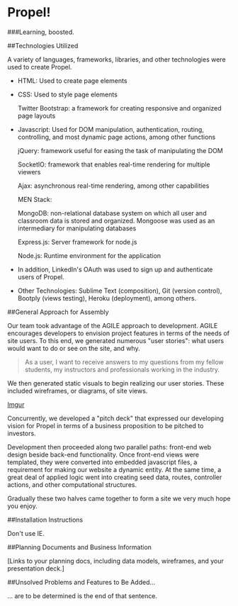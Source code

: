 # Propel!
###Learning, boosted.

##Technologies Utilized

A variety of languages, frameworks, libraries, and other technologies were used to create Propel. 

* HTML: Used to create page elements

* CSS: Used to style page elements

  Twitter Bootstrap: a framework for creating responsive and organized page layouts
* Javascript: Used for DOM manipulation, authentication, routing, controlling, and most dynamic page actions, among other functions

  jQuery: framework useful for easing the task of manipulating the DOM

  SocketIO: framework that enables real-time rendering for multiple viewers

  Ajax: asynchronous real-time rendering, among other capabilities

  MEN Stack:

   MongoDB: non-relational database system on which all user and classroom data is stored and organized. Mongoose was used as an intermediary for manipulating databases

   Express.js: Server framework for node.js

   Node.js: Runtime environment for the application   

* In addition, LinkedIn's OAuth was used to sign up and authenticate users of Propel.
* Other Technologies: Sublime Text (composition), Git (version control), Bootply (views testing), Heroku (deployment), among others.

##General Approach for Assembly

Our team took advantage of the AGILE approach to development. AGILE encourages developers to envision project features in terms of the needs of site users. To this end, we generated numerous "user stories": what users would want to do or see on the site, and why.

> As a user, I want to receive answers to my questions from my fellow students, my instructors and professionals working in the industry.

We then generated static visuals to begin realizing our user stories. These included wireframes, or diagrams, of site views. 

[Imgur](http://i.imgur.com/9HfYKVH.jpg?1)

Concurrently, we developed a "pitch deck" that expressed our developing vision for Propel in terms of a business proposition to be pitched to investors.



Development then proceeded along two parallel paths: front-end web design beside back-end functionality. Once front-end views were templated, they were converted into embedded javascript files, a requirement for making our website a dynamic entity. At the same time, a great deal of applied logic went into creating seed data, routes, controller actions, and other computational structures.

Gradually these two halves came together to form a site we very much hope you enjoy.

##Installation Instructions

Don't use IE.

##Planning Documents and Business Information

[Links to your planning docs, including data models, wireframes, and your presentation deck.]

##Unsolved Problems and Features to Be Added...

... are to be determined is the end of that sentence.
